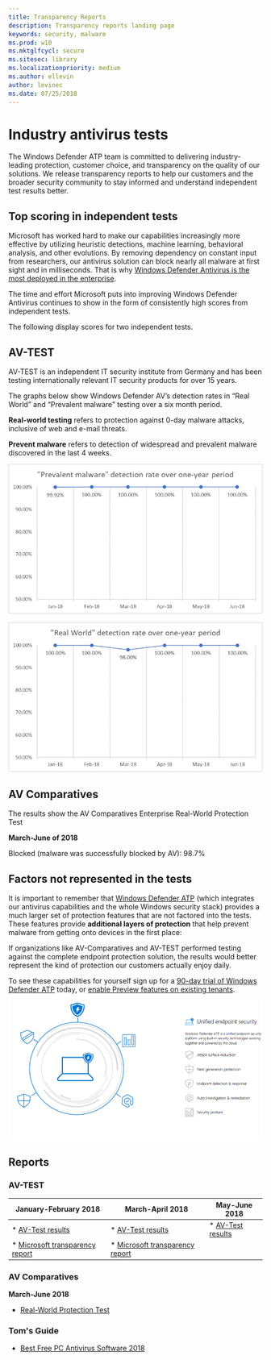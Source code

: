 ```yaml
---
title: Transparency Reports
description: Transparency reports landing page
keywords: security, malware
ms.prod: w10
ms.mktglfcycl: secure
ms.sitesec: library
ms.localizationpriority: medium
ms.author: ellevin
author: levinec
ms.date: 07/25/2018
---
```


# Industry antivirus tests

The Windows Defender ATP team is committed to delivering industry-leading protection, customer choice, and transparency on the quality of our solutions. We release transparency reports to help our customers and the broader security community to stay informed and understand independent test results better.

## Top scoring in independent tests

Microsoft has worked hard to make our capabilities increasingly more effective by utilizing heuristic detections, machine learning, behavioral analysis, and other evolutions. By removing dependency on constant input from researchers, our antivirus solution can block nearly all malware at first sight and in milliseconds. That is why [Windows Defender Antivirus is the most deployed in the enterprise](https://docs.microsoft.com/windows/threat-protection/windows-defender-antivirus/windows-defender-antivirus-in-windows-10).

The time and effort Microsoft puts into improving Windows Defender Antivirus continues to show in the form of consistently high scores from independent tests.

The following display scores for two independent tests.

## AV-TEST

AV-TEST is an independent IT security institute from Germany and has been testing internationally relevant IT security products for over 15 years.

The graphs below show Windows Defender AV’s detection rates in “Real World” and “Prevalent malware” testing over a six month period.

**Real-world testing** refers to protection against 0-day malware attacks, inclusive of web and e-mail threats.

**Prevent malware** refers to detection of widespread and prevalent malware discovered in the last 4 weeks.


![Prevent Malware](./images/PreventMalware072018Large.png)

![Real World](./images/RealWorld072018.png)

## AV Comparatives

The results show the AV Comparatives Enterprise Real-World Protection Test

**March-June of 2018**

Blocked (malware was successfully blocked by AV): 98.7%


## Factors not represented in the tests

It is important to remember that [Windows Defender ATP](https://www.microsoft.com/en-us/WindowsForBusiness/windows-atp?ocid=cx-blog-mmpc) (which integrates our antivirus capabilities and the whole Windows security stack) provides a much larger set of protection features that are not factored into the tests. These features provide **additional layers of protection** that help prevent malware from getting onto devices in the first place:

If organizations like AV-Comparatives and AV-TEST performed testing against the complete endpoint protection solution, the results would better represent the kind of protection our customers actually enjoy daily.

 To see these capabilities for yourself sign up for a [90-day trial of Windows Defender ATP](https://www.microsoft.com/windowsforbusiness/windows-atp?ocid=cx-blog-mmpc) today, or [enable Preview features on existing tenants](https://docs.microsoft.com/windows/security/threat-protection/windows-defender-atp/preview-settings-windows-defender-advanced-threat-protection).

![Real World](./images/wdatp-pillars2.png)

## Reports

### AV-TEST

|**January-February 2018** | **March-April 2018**  |**May-June 2018**| 
|-----|-----|-----|
|* [AV-Test results](https://www.av-test.org/en/antivirus/home-windows/windows-7/february-2018/kaspersky-lab-internet-security-18.0-180557/)|* [AV-Test results](https://www.av-test.org/en/antivirus/business-windows-client/windows-10/april-2018/microsoft-windows-defender-antivirus-4.12-181574/)|* [AV-Test results](https://www.av-test.org/en/antivirus/business-windows-client/windows-10/june-2018/microsoft-windows-defender-antivirus-4.12-182374/)|
|* [Microsoft transparency report](https://query.prod.cms.rt.microsoft.com/cms/api/am/binary/RE27O5A?ocid=cx-blog-mmpc)|* [Microsoft transparency report](https://query.prod.cms.rt.microsoft.com/cms/api/am/binary/RE2ouJA)|||

### AV Comparatives

**March-June 2018**

* [Real-World Protection Test](https://www.av-comparatives.org/comparison/)

### Tom's Guide

* [Best Free PC Antivirus Software 2018](https://www.tomsguide.com/us/best-antivirus,review-2588-5.html)